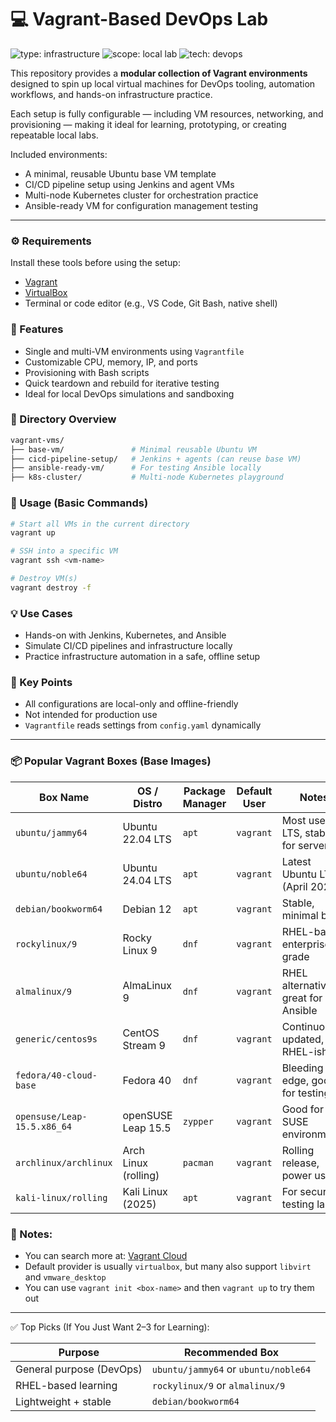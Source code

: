 # 💻 Vagrant-Based DevOps Lab

<!-- Project Identity Badges -->
![type: infrastructure](https://img.shields.io/badge/type-vagrant--vm-steelblue?style=for-the-badge&logo=vagrant)
![scope: local lab](https://img.shields.io/badge/scope-local--lab-yellow?style=for-the-badge)
![tech: devops](https://img.shields.io/badge/tech-devops-purple?style=for-the-badge&logo=Infinity-loop)


This repository provides a **modular collection of Vagrant environments** designed to spin up local virtual machines for DevOps tooling, automation workflows, and hands-on infrastructure practice.

Each setup is fully configurable — including VM resources, networking, and provisioning — making it ideal for learning, prototyping, or creating repeatable local labs.

Included environments:
-  A minimal, reusable Ubuntu base VM template
- CI/CD pipeline setup using Jenkins and agent VMs
- Multi-node Kubernetes cluster for orchestration practice
- Ansible-ready VM for configuration management testing

---

### ⚙️ Requirements

Install these tools before using the setup:

- [Vagrant](https://www.vagrantup.com/downloads)
- [VirtualBox](https://www.virtualbox.org/wiki/Downloads)
- Terminal or code editor (e.g., VS Code, Git Bash, native shell)


### 🔑 Features

- Single and multi-VM environments using `Vagrantfile`
- Customizable CPU, memory, IP, and ports
- Provisioning with Bash scripts
- Quick teardown and rebuild for iterative testing
- Ideal for local DevOps simulations and sandboxing


### 📁 Directory Overview

```sh
vagrant-vms/
├── base-vm/               # Minimal reusable Ubuntu VM
├── cicd-pipeline-setup/   # Jenkins + agents (can reuse base VM)
├── ansible-ready-vm/      # For testing Ansible locally
├── k8s-cluster/           # Multi-node Kubernetes playground
```


###  🚀 Usage (Basic Commands)

```sh
# Start all VMs in the current directory
vagrant up

# SSH into a specific VM
vagrant ssh <vm-name>

# Destroy VM(s)
vagrant destroy -f
```


### 💡 Use Cases

- Hands-on with Jenkins, Kubernetes, and Ansible
- Simulate CI/CD pipelines and infrastructure locally
- Practice infrastructure automation in a safe, offline setup


### 📌 Key Points

- All configurations are local-only and offline-friendly
- Not intended for production use
- `Vagrantfile` reads settings from `config.yaml` dynamically


---


### 📦 Popular Vagrant Boxes (Base Images)

| Box Name                    | OS / Distro          | Package Manager | Default User | Notes                               |
| --------------------------- | -------------------- | --------------- | ------------ | ----------------------------------- |
| `ubuntu/jammy64`            | Ubuntu 22.04 LTS     | `apt`           | `vagrant`    | Most used LTS, stable for servers   |
| `ubuntu/noble64`            | Ubuntu 24.04 LTS     | `apt`           | `vagrant`    | Latest Ubuntu LTS (April 2024)      |
| `debian/bookworm64`         | Debian 12            | `apt`           | `vagrant`    | Stable, minimal base                |
| `rockylinux/9`              | Rocky Linux 9        | `dnf`           | `vagrant`    | RHEL-based, enterprise-grade        |
| `almalinux/9`               | AlmaLinux 9          | `dnf`           | `vagrant`    | RHEL alternative, great for Ansible |
| `generic/centos9s`          | CentOS Stream 9      | `dnf`           | `vagrant`    | Continuously updated, RHEL-ish      |
| `fedora/40-cloud-base`      | Fedora 40            | `dnf`           | `vagrant`    | Bleeding edge, good for testing     |
| `opensuse/Leap-15.5.x86_64` | openSUSE Leap 15.5   | `zypper`        | `vagrant`    | Good for SUSE environments          |
| `archlinux/archlinux`       | Arch Linux (rolling) | `pacman`        | `vagrant`    | Rolling release, power users        |
| `kali-linux/rolling`        | Kali Linux (2025)    | `apt`           | `vagrant`    | For security testing labs           |


### 🧾 Notes:

- You can search more at: [Vagrant Cloud](https://portal.cloud.hashicorp.com/vagrant/discover)
- Default provider is usually `virtualbox`, but many also support `libvirt` and `vmware_desktop`
- You can use `vagrant init <box-name>` and then `vagrant up` to try them out


---

✅ Top Picks (If You Just Want 2–3 for Learning):

| Purpose                  | Recommended Box                      |
| ------------------------ | ------------------------------------ |
| General purpose (DevOps) | `ubuntu/jammy64` or `ubuntu/noble64` |
| RHEL-based learning      | `rockylinux/9` or `almalinux/9`      |
| Lightweight + stable     | `debian/bookworm64`                  |
